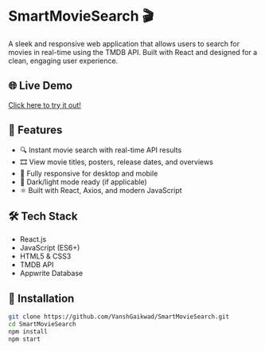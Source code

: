 # SmartMovieSearch 🎬

A sleek and responsive web application that allows users to search for movies in real-time using the TMDB API. Built with React and designed for a clean, engaging user experience.

## 🌐 Live Demo
[Click here to try it out!](https://your-deployed-link.com)

## 🚀 Features
- 🔍 Instant movie search with real-time API results
- 🎞️ View movie titles, posters, release dates, and overviews
- 📱 Fully responsive for desktop and mobile
- 🌙 Dark/light mode ready (if applicable)
- ⚛️ Built with React, Axios, and modern JavaScript

## 🛠️ Tech Stack
- React.js
- JavaScript (ES6+)
- HTML5 & CSS3
- TMDB API
- Appwrite Database


## 📂 Installation

```bash
git clone https://github.com/VanshGaikwad/SmartMovieSearch.git
cd SmartMovieSearch
npm install
npm start
